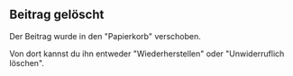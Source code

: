 ## Beitrag gelöscht

Der Beitrag wurde in den "Papierkorb" verschoben.

Von dort kannst du ihn entweder "Wiederherstellen" oder "Unwiderruflich löschen".
